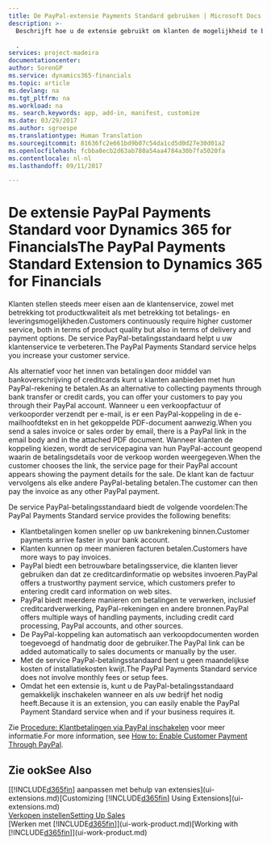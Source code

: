 ```yaml
---
title: De PayPal-extensie Payments Standard gebruiken | Microsoft Docs
description: >-
  Beschrijft hoe u de extensie gebruikt om klanten de mogelijkheid te bieden betalingen te doen met PayPal

  .
services: project-madeira
documentationcenter: 
author: SorenGP
ms.service: dynamics365-financials
ms.topic: article
ms.devlang: na
ms.tgt_pltfrm: na
ms.workload: na
ms. search.keywords: app, add-in, manifest, customize
ms.date: 03/29/2017
ms.author: sgroespe
ms.translationtype: Human Translation
ms.sourcegitcommit: 81636fc2e661bd9b07c54da1cd5d0d27e30d01a2
ms.openlocfilehash: fcbba8ecb2d63ab780a54aa4784a30b7fa5020fa
ms.contentlocale: nl-nl
ms.lasthandoff: 09/11/2017

---
```

# <a name="the-paypal-payments-standard-extension-to-dynamics-365-for-financials"></a><span data-ttu-id="ff2c1-103">De extensie PayPal Payments Standard voor Dynamics 365 for Financials</span><span class="sxs-lookup"><span data-stu-id="ff2c1-103">The PayPal Payments Standard Extension to Dynamics 365 for Financials</span></span>
<span data-ttu-id="ff2c1-104">Klanten stellen steeds meer eisen aan de klantenservice, zowel met betrekking tot productkwaliteit als met betrekking tot betalings- en leveringsmogelijkheden.</span><span class="sxs-lookup"><span data-stu-id="ff2c1-104">Customers continuously require higher customer service, both in terms of product quality but also in terms of delivery and payment options.</span></span> <span data-ttu-id="ff2c1-105">De service PayPal-betalingsstandaard helpt u uw klantenservice te verbeteren.</span><span class="sxs-lookup"><span data-stu-id="ff2c1-105">The PayPal Payments Standard service helps you increase your customer service.</span></span>

<span data-ttu-id="ff2c1-106">Als alternatief voor het innen van betalingen door middel van bankoverschrijving of creditcards kunt u klanten aanbieden met hun PayPal-rekening te betalen.</span><span class="sxs-lookup"><span data-stu-id="ff2c1-106">As an alternative to collecting payments through bank transfer or credit cards, you can offer your customers to pay you through their PayPal account.</span></span> <span data-ttu-id="ff2c1-107">Wanneer u een verkoopfactuur of verkooporder verzendt per e-mail, is er een PayPal-koppeling in de e-mailhoofdtekst en in het gekoppelde PDF-document aanwezig.</span><span class="sxs-lookup"><span data-stu-id="ff2c1-107">When you send a sales invoice or sales order by email, there is a PayPal link in the email body and in the attached PDF document.</span></span> <span data-ttu-id="ff2c1-108">Wanneer klanten de koppeling kiezen, wordt de servicepagina van hun PayPal-account geopend waarin de betalingsdetails voor de verkoop worden weergegeven.</span><span class="sxs-lookup"><span data-stu-id="ff2c1-108">When the customer chooses the link, the service page for their PayPal account appears showing the payment details for the sale.</span></span> <span data-ttu-id="ff2c1-109">De klant kan de factuur vervolgens als elke andere PayPal-betaling betalen.</span><span class="sxs-lookup"><span data-stu-id="ff2c1-109">The customer can then pay the invoice as any other PayPal payment.</span></span>

<span data-ttu-id="ff2c1-110">De service PayPal-betalingsstandaard biedt de volgende voordelen:</span><span class="sxs-lookup"><span data-stu-id="ff2c1-110">The PayPal Payments Standard service provides the following benefits:</span></span>

* <span data-ttu-id="ff2c1-111">Klantbetalingen komen sneller op uw bankrekening binnen.</span><span class="sxs-lookup"><span data-stu-id="ff2c1-111">Customer payments arrive faster in your bank account.</span></span>
* <span data-ttu-id="ff2c1-112">Klanten kunnen op meer manieren facturen betalen.</span><span class="sxs-lookup"><span data-stu-id="ff2c1-112">Customers have more ways to pay invoices.</span></span>
* <span data-ttu-id="ff2c1-113">PayPal biedt een betrouwbare betalingsservice, die klanten liever gebruiken dan dat ze creditcardinformatie op websites invoeren.</span><span class="sxs-lookup"><span data-stu-id="ff2c1-113">PayPal offers a trustworthy payment service, which customers prefer to entering credit card information on web sites.</span></span>
* <span data-ttu-id="ff2c1-114">PayPal biedt meerdere manieren om betalingen te verwerken, inclusief creditcardverwerking, PayPal-rekeningen en andere bronnen.</span><span class="sxs-lookup"><span data-stu-id="ff2c1-114">PayPal offers multiple ways of handling payments, including credit card processing, PayPal accounts, and other sources.</span></span>
* <span data-ttu-id="ff2c1-115">De PayPal-koppeling kan automatisch aan verkoopdocumenten worden toegevoegd of handmatig door de gebruiker.</span><span class="sxs-lookup"><span data-stu-id="ff2c1-115">The PayPal link can be added automatically to sales documents or manually by the user.</span></span>
* <span data-ttu-id="ff2c1-116">Met de service PayPal-betalingsstandaard bent u geen maandelijkse kosten of installatiekosten kwijt.</span><span class="sxs-lookup"><span data-stu-id="ff2c1-116">The PayPal Payments Standard service does not involve monthly fees or setup fees.</span></span>
* <span data-ttu-id="ff2c1-117">Omdat het een extensie is, kunt u de PayPal-betalingsstandaard gemakkelijk inschakelen wanneer en als uw bedrijf het nodig heeft.</span><span class="sxs-lookup"><span data-stu-id="ff2c1-117">Because it is an extension, you can easily enable the PayPal Payment Standard service when and if your business requires it.</span></span>  

<span data-ttu-id="ff2c1-118">Zie [Procedure: Klantbetalingen via PayPal inschakelen](sales-how-enable-payment-service-extensions.md) voor meer informatie.</span><span class="sxs-lookup"><span data-stu-id="ff2c1-118">For more information, see [How to: Enable Customer Payment Through PayPal](sales-how-enable-payment-service-extensions.md).</span></span>

## <a name="see-also"></a><span data-ttu-id="ff2c1-119">Zie ook</span><span class="sxs-lookup"><span data-stu-id="ff2c1-119">See Also</span></span>
<span data-ttu-id="ff2c1-120">[[!INCLUDE[d365fin](includes/d365fin_md.md)] aanpassen met behulp van extensies](ui-extensions.md)</span><span class="sxs-lookup"><span data-stu-id="ff2c1-120">[Customizing [!INCLUDE[d365fin](includes/d365fin_md.md)] Using Extensions](ui-extensions.md)</span></span>  
[<span data-ttu-id="ff2c1-121">Verkopen instellen</span><span class="sxs-lookup"><span data-stu-id="ff2c1-121">Setting Up Sales</span></span>](sales-setup-sales.md)  
<span data-ttu-id="ff2c1-122">[Werken met [!INCLUDE[d365fin](includes/d365fin_md.md)]](ui-work-product.md)</span><span class="sxs-lookup"><span data-stu-id="ff2c1-122">[Working with [!INCLUDE[d365fin](includes/d365fin_md.md)]](ui-work-product.md)</span></span>

